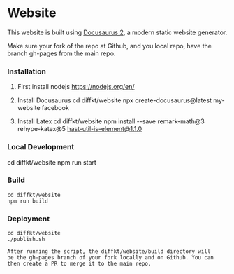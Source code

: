 # Website

This website is built using [Docusaurus 2](https://docusaurus.io/), a modern static website generator.

Make sure your fork of the repo at Github, and you local repo, have 
the branch gh-pages from the main repo.

### Installation
1. First install nodejs
   https://nodejs.org/en/

2. Install Docusaurus
   cd diffkt/website
   npx create-docusaurus@latest my-website facebook

3. Install Latex
   cd diffkt/website
   npm install --save remark-math@3 rehype-katex@5 hast-util-is-element@1.1.0

### Local Development
   cd diffkt/website
   npm run start

### Build
    cd diffkt/website
    npm run build

### Deployment
    cd diffkt/website
    ./publish.sh

    After running the script, the diffkt/website/build directory will 
    be the gh-pages branch of your fork locally and on Github. You can
    then create a PR to merge it to the main repo.

